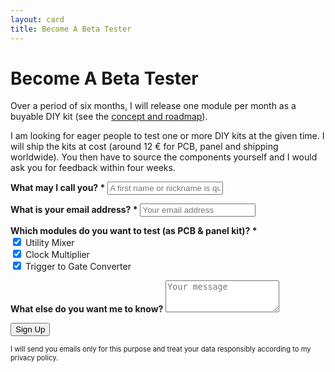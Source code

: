 ```yaml
---
layout: card
title: Become A Beta Tester
---
```


# Become A Beta Tester

Over a period of six months, I will release one module per month as a buyable DIY kit (see the [concept and roadmap](/)).

I am looking for eager people to test one or more DIY kits at the given time. I will ship the kits at cost (around 12 € for PCB, panel and shipping worldwide). You then have to source the components yourself and I would ask you for feedback within four weeks.

<form method="POST" autocomplete="off" action="https://70f0c8cb.sibforms.com/serve/MUIEAGcqenasrJJsiWZ3CJYTqFFJ1GU3mThZBziVqSo-Z13ssJA153eBUQk3DPl7mgTFKdTebhtqFoZETnoiD2iGffEBEfC3BtTdJnH3jzPdwPLZy1wgSWE74sVT4ZEQCNwW8sJOXhgV87lo021SyYcvRL8M6uhH9hKQEAZ-s6tpO0Q2rppy3L4oMX6Rx5tUDl24tcbFotjier6r">
  <p>
    <label for="FIRSTNAME"><strong>What may I call you? <span class="text-error">*</span></strong></label>
    <input class="input" maxlength="200" type="text" id="FIRSTNAME" name="FIRSTNAME" placeholder="A first name or nickname is quite enough" required />
  </p>
  <p>
    <label for="EMAIL"><strong>What is your email address? <span class="text-error">*</span></strong></label>
    <input class="input" type="email" id="EMAIL" name="EMAIL" placeholder="Your email address" required />
  </p>
  <p>
    <strong>Which modules do you want to test (as PCB & panel kit)? <span class="text-error">*</span></strong><br>
    <input type="checkbox" name="lists_25[]" value="10" id="mixer" checked>
    <label for="mixer">Utility Mixer</label><br>
    <input type="checkbox" name="lists_25[]" value="11" id="clock-multiplier" checked>
    <label for="clock-multiplier">Clock Multiplier</label><br>
    <input type="checkbox" name="lists_25[]" value="12" id="trigger-to-gate-converter" checked>
    <label for="trigger-to-gate-converter">Trigger to Gate Converter</label>
  </p>
  <p>
    <label for="INITIAL_MESSAGE"><strong>What else do you want me to know?</strong></label>
    <textarea rows="3" class="input" maxlength="500" id="INITIAL_MESSAGE" name="INITIAL_MESSAGE" placeholder="Your message"></textarea>
  </p>
  <p>
    <button type="submit" class="primary">Sign Up</button>
  </p>
  <p class="text-grey" style="font-size:80%;">
    I will send you emails only for this purpose and treat your data responsibly according to my privacy policy.
  </p>
</form>






